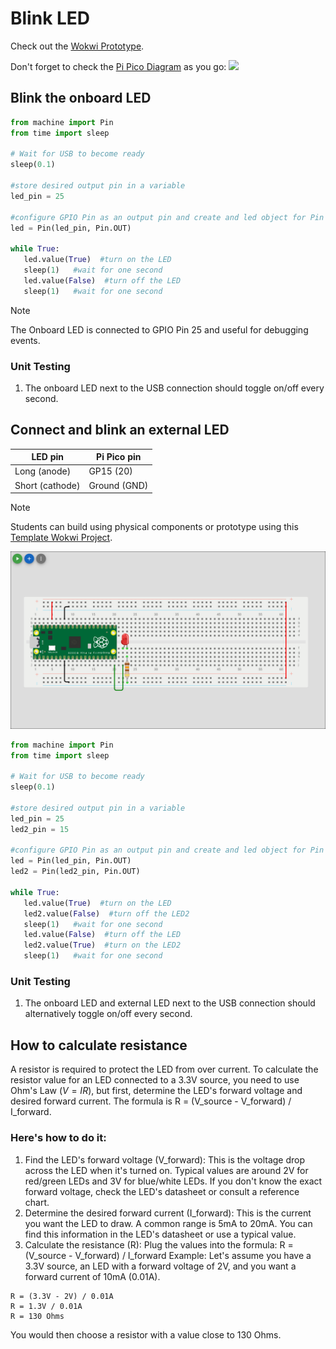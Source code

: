 # Blink LED

Check out the [Wokwi Prototype](https://wokwi.com/projects/431255576341310465).

Don't forget to check the [Pi Pico Diagram](../Raspberry-Pi-Pico-pinout-diagram.svg) as you go:
![](../Raspberry-Pi-Pico-pinout-diagram.svg)

## Blink the onboard LED

```python
from machine import Pin
from time import sleep

# Wait for USB to become ready
sleep(0.1)

#store desired output pin in a variable
led_pin = 25

#configure GPIO Pin as an output pin and create and led object for Pin 
led = Pin(led_pin, Pin.OUT)

while True:
   led.value(True)  #turn on the LED
   sleep(1)   #wait for one second
   led.value(False)  #turn off the LED
   sleep(1)   #wait for one second
```

> [!Note]
> The Onboard LED is connected to GPIO Pin 25 and useful for debugging events.

### Unit Testing

1. The onboard LED next to the USB connection should toggle on/off every second.

## Connect and blink an external LED

| LED pin         | Pi Pico pin  |
| --------------- | ------------ |
| Long (anode)    | GP15 (20)    |
| Short (cathode) | Ground (GND) |

> [!Note]
> Students can build using physical components or prototype using this [Template Wokwi Project](https://wokwi.com/projects/433242006092880897).

![](images/blink_led.png)

```python
from machine import Pin
from time import sleep

# Wait for USB to become ready
sleep(0.1)

#store desired output pin in a variable
led_pin = 25
led2_pin = 15

#configure GPIO Pin as an output pin and create and led object for Pin 
led = Pin(led_pin, Pin.OUT)
led2 = Pin(led2_pin, Pin.OUT)

while True:
   led.value(True)  #turn on the LED
   led2.value(False)  #turn off the LED2
   sleep(1)   #wait for one second
   led.value(False)  #turn off the LED
   led2.value(True)  #turn on the LED2
   sleep(1)   #wait for one second
```

### Unit Testing

1. The onboard LED and external LED next to the USB connection should alternatively toggle on/off every second.

## How to calculate resistance

A resistor is required to protect the LED from over current. To calculate the resistor value for an LED connected to a 3.3V source, you need to use Ohm's Law $(V = IR)$, but first, determine the LED's forward voltage and desired forward current. The formula is R = (V_source - V_forward) / I_forward.

### Here's how to do it:

1. Find the LED's forward voltage (V_forward):
   This is the voltage drop across the LED when it's turned on. Typical values are around 2V for red/green LEDs and 3V for blue/white LEDs. If you don't know the exact forward voltage, check the LED's datasheet or consult a reference chart.
2. Determine the desired forward current (I_forward):
   This is the current you want the LED to draw. A common range is 5mA to 20mA. You can find this information in the LED's datasheet or use a typical value.
3. Calculate the resistance (R):
   Plug the values into the formula: R = (V_source - V_forward) / I_forward
   Example: Let's assume you have a 3.3V source, an LED with a forward voltage of 2V, and you want a forward current of 10mA (0.01A).

```
R = (3.3V - 2V) / 0.01A
R = 1.3V / 0.01A
R = 130 Ohms
```

You would then choose a resistor with a value close to 130 Ohms.
